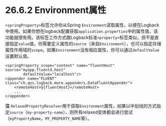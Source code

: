 # 26.6.2 Environment属性

`<springProperty>`标签允许你从Spring `Environment`读取属性，以便在Logback中使用。如果你想在logback配置获取`application.properties`中的属性值，该功能就很有用。该标签工作方式跟Logback标准`<property>`标签类似，但不是直接指定`value`值，你需要定义属性的`source`（来自`Environment`），也可以指定存储属性作用域的`scope`。如果`Environment`没有相应属性，你可以通过`defaultValue`设置默认值。

```markup
<springProperty scope="context" name="fluentHost" source="myapp.fluentd.host"
        defaultValue="localhost"/>
<appender name="FLUENT" class="ch.qos.logback.more.appenders.DataFluentAppender">
    <remoteHost>${fluentHost}</remoteHost>
    ...
</appender>
```

**注** `RelaxedPropertyResolver`用于获取`Environment`属性，如果以中划线的方式指定`source`（`my-property-name`），则所有relaxed变体都会进行尝试（`myPropertyName`，`MY_PROPERTY_NAME`等）。

